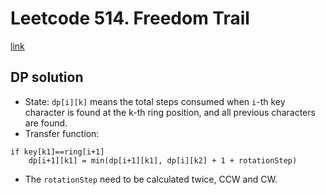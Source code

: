 # Leetcode 514. Freedom Trail
[link](https://leetcode.com/problems/freedom-trail/)

## DP solution
* State: `dp[i][k]` means the total steps consumed when `i`-th key character is found at the k-th ring position, and all previous characters are found.
* Transfer function:
```
if key[k1]==ring[i+1]
    dp[i+1][k1] = min(dp[i+1][k1], dp[i][k2] + 1 + rotationStep)
```
* The `rotationStep` need to be calculated twice, CCW and CW.
